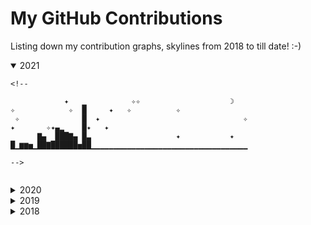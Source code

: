 # My GitHub Contributions
Listing down my contribution graphs, skylines from 2018 to till date! :-)

<details open>
<summary>2021</summary>
   
```
<!--      

            ✦   ▁          ✧✧                    ☽   
✧            ✧  █     ✦   ✧          ✧               
 ✧              █  ✦                                ✧
✦       ✧✦▄▂    █✦   ✦                               
      ▇▄  ███▇▄ █▃                   ✦           ✦   
█▁▆▆▅▁██▇██████▅██▁▁▁▁▁▁▁▁▁▁▁▁▁▁▁▁▁▁▁▁▁▁▁▁▁▁▁▁▁▁▁▁▁▁▁

-->
  
```
</details>

<details close>
<summary>2020</summary>
   
```
      ✧ ✦      ✧         ✧ ✧         ✧ ✧  ✦▁      ✧  
      ✧        █         ✧ ✧  ▂    ✦    ▂  █         
       ✦    ▄☽ █ █  ▂        ✦█▃✧    ✧  █ ██✦▆       
            █▂▃█▁█▆ █▆  ✦   ▁▂██▁▂    ▁▅█ ██▇█     ✧ 
            ███████▂██▄ ▄█▃███████▃  ▂███▇████▇▇ ▇   
▇▁▁▁▁▁▇▁▅▁▁▇███████████▁███████████▁▁███████████▇█▇▇▅
  
```
</details>

<details close>
<summary>2019</summary>
  
```        

                                 ▁☽ ✦   ✧          ✦ 
                           ✦✦    █                  ✦
                              ✧  █          ✦      ✧ 
                        ✦     ▁  █                   
✦                            ▃█  █   ▅ ▇        ▁    
▁▁▁▁▁▁▁▁▁▁▁▁▁▁▁▁▁▁▁▁▁▁▁▁▁▁▁▁▁██▅▁█▅▁▅█▅█▅▅▁▁▁▁▁▁█▅▅▁▁
```
</details>

<details close>
<summary>2018</summary>
  
```            

     ✦     ✦     ☽       ✦ ✧      ▁                  
  ✦  ✧   ✦                        █                  
       ✦           ✦              █                  
   ✧                              █✦    ✦     ✧✧     
✦                       ✧✦        █ ✧  ✧             
▁▁▁▁▁▁▁▁▁▁▁▁▁▁▁▁▁▁▅▁▁▁▁▁▁▁▁▁▁▁▁▁▁▁█▁▁▁▁▁▁▁▁▁▁▁▁▁▁▁▁▁▁

```
</details>
